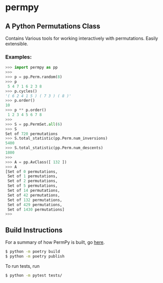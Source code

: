 permpy
=======

## A Python Permutations Class

Contains Various tools for working interactively with permutations. 
Easily extensible.

### Examples:
```python
>>> import permpy as pp
>>> 
>>> p = pp.Perm.random(8)
>>> p
 5 4 7 1 6 2 3 8 
>>> p.cycles()
'( 6 2 4 1 5 ) ( 7 3 ) ( 8 )'
>>> p.order()
10 
>>> p ** p.order()
 1 2 3 4 5 6 7 8
>>>
>>> S = pp.PermSet.all(6)
>>> S
Set of 720 permutations
>>> S.total_statistic(pp.Perm.num_inversions)
5400
>>> S.total_statistic(pp.Perm.num_descents)
1800
>>> 
>>> A = pp.AvClass([ 132 ])
>>> A
[Set of 0 permutations, 
 Set of 1 permutations, 
 Set of 2 permutations, 
 Set of 5 permutations, 
 Set of 14 permutations, 
 Set of 42 permutations, 
 Set of 132 permutations, 
 Set of 429 permutations, 
 Set of 1430 permutations]
>>> 
```

## Build Instructions
For a summary of how PermPy is built, go [here](https://py-pkgs.org/03-how-to-package-a-python#summary-and-next-steps).
```bash
$ python -m poetry build
$ python -m poetry publish
```

To run tests, run
```bash
$ python -m pytest tests/
```
